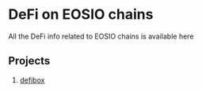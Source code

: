 # DeFi on EOSIO chains
All the DeFi info related to EOSIO chains is available here

## Projects
1. [defibox](./defibox)